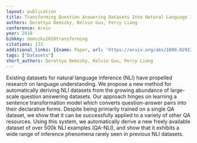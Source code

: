 ```yaml
---
layout: publication
title: Transforming Question Answering Datasets Into Natural Language Inference Datasets
authors: Dorottya Demszky, Kelvin Guu, Percy Liang
conference: Arxiv
year: 2018
bibkey: demszky2018transforming
citations: 133
additional_links: [{name: Paper, url: 'https://arxiv.org/abs/1809.02922'}]
tags: ["Datasets"]
short_authors: Dorottya Demszky, Kelvin Guu, Percy Liang
---
```

Existing datasets for natural language inference (NLI) have propelled
research on language understanding. We propose a new method for automatically
deriving NLI datasets from the growing abundance of large-scale question
answering datasets. Our approach hinges on learning a sentence transformation
model which converts question-answer pairs into their declarative forms.
Despite being primarily trained on a single QA dataset, we show that it can be
successfully applied to a variety of other QA resources. Using this system, we
automatically derive a new freely available dataset of over 500k NLI examples
(QA-NLI), and show that it exhibits a wide range of inference phenomena rarely
seen in previous NLI datasets.